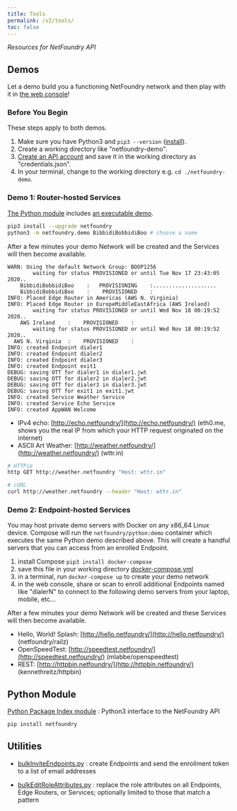 ```yaml
---
title: Tools
permalink: /v2/tools/
toc: false
---
```


*Resources for NetFoundry API*

## Demos

Let a demo build you a functioning NetFoundry network and then play with it in [the web console](https://nfconsole.io/login)!

### Before You Begin

These steps apply to both demos.

1. Make sure you have Python3 and `pip3 --version` ([install](https://pip.pypa.io/en/stable/installing/)).
1. Create a working directory like "netfoundry-demo".
1. [Create an API account](/v2/guides/authentication/#get-an-api-account) and save it in the working directory as "credentials.json".
1. In your terminal, change to the working directory e.g. `cd ./netfoundry-demo`.

### Demo 1: Router-hosted Services

[The Python module](https://pypi.org/project/netfoundry/) includes [an executable demo](https://bitbucket.org/netfoundry/python-netfoundry/src/develop/netfoundry/demo.py).

```bash
pip3 install --upgrade netfoundry
python3 -m netfoundry.demo BibbidiBobbidiBoo # choose a name
```

After a few minutes your demo Network will be created and the Services will then become available.

```
WARN: Using the default Network Group: BOOP1256
        waiting for status PROVISIONED or until Tue Nov 17 23:43:05 2020..
    BibbidiBobbidiBoo    :   PROVISIONING    :....................
    BibbidiBobbidiBoo    :    PROVISIONED    :
INFO: Placed Edge Router in Americas (AWS N. Virginia)
INFO: Placed Edge Router in EuropeMiddleEastAfrica (AWS Ireland)
        waiting for status PROVISIONED or until Wed Nov 18 00:19:52 2020..
    AWS Ireland    :    PROVISIONED    :
        waiting for status PROVISIONED or until Wed Nov 18 00:19:52 2020..
  AWS N. Virginia  :    PROVISIONED    :
INFO: created Endpoint dialer1
INFO: created Endpoint dialer2
INFO: created Endpoint dialer3
INFO: created Endpoint exit1
DEBUG: saving OTT for dialer1 in dialer1.jwt
DEBUG: saving OTT for dialer2 in dialer2.jwt
DEBUG: saving OTT for dialer3 in dialer3.jwt
DEBUG: saving OTT for exit1 in exit1.jwt
INFO: created Service Weather Service
INFO: created Service Echo Service
INFO: created AppWAN Welcome
```

* IPv4 echo: [http://echo.netfoundry/](http://echo.netfoundry/) (eth0.me, shows you the real IP from which your HTTP request originated on the internet)
* ASCII Art Weather: [http://weather.netfoundry/](http://weather.netfoundry/) (wttr.in)

```bash
# HTTPie
http GET http://weather.netfoundry "Host: wttr.in"
```

```bash
# cURL
curl http://weather.netfoundry --header "Host: wttr.in"
```

### Demo 2: Endpoint-hosted Services

You may host private demo servers with Docker on any x86_64 Linux device. Compose will run the `netfoundry/python:demo` container which executes the same Python demo described above. This will create a handful servers that you can access from an enrolled Endpoint.

1. install Compose `pip3 install docker-compose`
1. save this file in your working directory [docker-compose.yml](https://github.com/netfoundry/developer-tools/blob/master/Docker/docker-compose.yml)
1. in a terminal, run `docker-compose up` to create your demo network
1. in the web console, share or scan to enroll additional Endpoints named like "dialerN" to connect to the following demo servers from your laptop, mobile, etc...

After a few minutes your demo Network will be created and these Services will then become available.

* Hello, World! Splash: [http://hello.netfoundry/](http://hello.netfoundry/) (netfoundry/railz)
* OpenSpeedTest: [http://speedtest.netfoundry/](http://speedtest.netfoundry/) (mlabbe/openspeedtest)
* REST: [http://httpbin.netfoundry/](http://httpbin.netfoundry/) (kennethreitz/httpbin)

## Python Module

[Python Package Index module](https://pypi.org/project/netfoundry/)
: Python3 interface to the NetFoundry API

```bash
pip install netfoundry
```

## Utilities

* [bulkInviteEndpoints.py](https://github.com/netfoundry/developer-tools/blob/master/bulkInviteEndpoints.py)
: create Endpoints and send the enrollment token to a list of email addresses

* [bulkEditRoleAttributes.py](https://github.com/netfoundry/developer-tools/blob/master/bulkEditRoleAttributes.py)
: replace the role attributes on all Endpoints, Edge Routers, or Services; optionally limited to those that match a pattern
